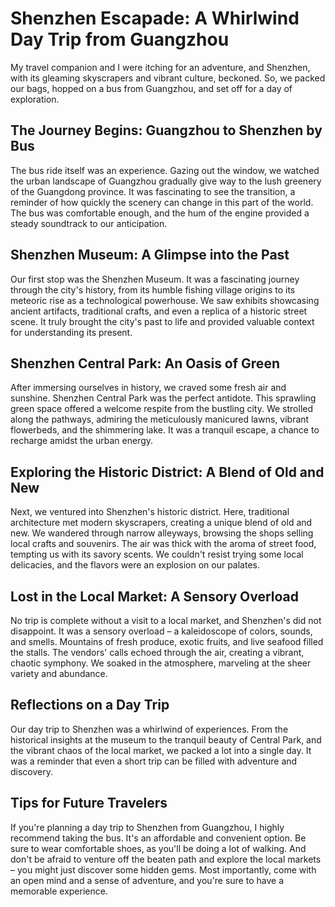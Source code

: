 # Shenzhen Escapade: A Whirlwind Day Trip from Guangzhou

My travel companion and I were itching for an adventure, and Shenzhen, with its gleaming skyscrapers and vibrant culture, beckoned. So, we packed our bags, hopped on a bus from Guangzhou, and set off for a day of exploration.

## The Journey Begins: Guangzhou to Shenzhen by Bus

The bus ride itself was an experience.  Gazing out the window, we watched the urban landscape of Guangzhou gradually give way to the lush greenery of the Guangdong province.  It was fascinating to see the transition, a reminder of how quickly the scenery can change in this part of the world. The bus was comfortable enough, and the hum of the engine provided a steady soundtrack to our anticipation.

## Shenzhen Museum: A Glimpse into the Past

Our first stop was the Shenzhen Museum. It was a fascinating journey through the city's history, from its humble fishing village origins to its meteoric rise as a technological powerhouse. We saw exhibits showcasing ancient artifacts, traditional crafts, and even a replica of a historic street scene. It truly brought the city's past to life and provided valuable context for understanding its present.

## Shenzhen Central Park: An Oasis of Green

After immersing ourselves in history, we craved some fresh air and sunshine. Shenzhen Central Park was the perfect antidote.  This sprawling green space offered a welcome respite from the bustling city. We strolled along the pathways, admiring the meticulously manicured lawns, vibrant flowerbeds, and the shimmering lake. It was a tranquil escape, a chance to recharge amidst the urban energy.

## Exploring the Historic District: A Blend of Old and New

Next, we ventured into Shenzhen's historic district. Here, traditional architecture met modern skyscrapers, creating a unique blend of old and new.  We wandered through narrow alleyways, browsing the shops selling local crafts and souvenirs.  The air was thick with the aroma of street food, tempting us with its savory scents.  We couldn't resist trying some local delicacies, and the flavors were an explosion on our palates.

## Lost in the Local Market: A Sensory Overload

No trip is complete without a visit to a local market, and Shenzhen's did not disappoint.  It was a sensory overload – a kaleidoscope of colors, sounds, and smells.  Mountains of fresh produce, exotic fruits, and live seafood filled the stalls.  The vendors' calls echoed through the air, creating a vibrant, chaotic symphony.  We soaked in the atmosphere, marveling at the sheer variety and abundance.

## Reflections on a Day Trip

Our day trip to Shenzhen was a whirlwind of experiences.  From the historical insights at the museum to the tranquil beauty of Central Park, and the vibrant chaos of the local market, we packed a lot into a single day.  It was a reminder that even a short trip can be filled with adventure and discovery.

## Tips for Future Travelers

If you're planning a day trip to Shenzhen from Guangzhou, I highly recommend taking the bus. It's an affordable and convenient option. Be sure to wear comfortable shoes, as you'll be doing a lot of walking. And don't be afraid to venture off the beaten path and explore the local markets – you might just discover some hidden gems. Most importantly, come with an open mind and a sense of adventure, and you're sure to have a memorable experience.
